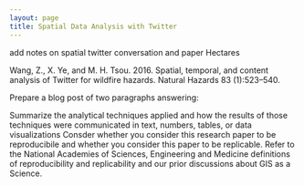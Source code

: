 ```yaml
---
layout: page
title: Spatial Data Analysis with Twitter
---
```


add notes on spatial twitter conversation and paper Hectares

Wang, Z., X. Ye, and M. H. Tsou. 2016. Spatial, temporal, and content analysis of Twitter for wildfire hazards. Natural Hazards 83 (1):523–540.

Prepare a blog post of two paragraphs answering:

Summarize the analytical techniques applied and how the results of those techniques were communicated in text, numbers, tables, or data visualizations
Consder whether you consider this research paper to be reproducibile and whether you consider this paper to be replicable. Refer to the National Academies of Sciences, Engineering and Medicine definitions of reproducibility and replicability and our prior discussions about GIS as a Science.
